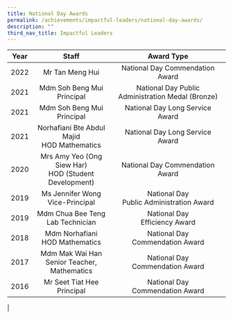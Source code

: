 ```yaml
---
title: National Day Awards
permalink: /achievements/impactful-leaders/national-day-awards/
description: ""
third_nav_title: Impactful Leaders
---
```

| Year | Staff | Award Type |
|:---:|:---:|:---:|
| 2022 | Mr Tan Meng Hui  | National Day Commendation Award |
| 2021 | Mdm Soh Beng Mui<br>Principal | National Day  Public Administration Medal (Bronze) |
| 2021 | Mdm Soh Beng Mui<br>Principal | National Day  Long Service Award |
| 2021  |  Norhafiani Bte Abdul Majid<br>HOD Mathematics |  National Day Long Service Award |
|  2020 | Mrs Amy Yeo (Ong Siew Har)<br>HOD (Student Development)  | National Day Commendation Award  |
|  2019 | Ms Jennifer Wong<br>Vice-Principal  |  National Day<br>Public Administration Award |
|  2019 | Mdm Chua Bee Teng<br>Lab Technician  |  National Day<br>Efficiency Award |
|  2018 | Mdm Norhafiani<br>HOD Mathematics  | National Day<br>Commendation Award  |
|  2017 | Mdm Mak Wai Han<br>Senior Teacher, Mathematics  | National Day<br>Commendation Award  |
|  2016 | Mr Seet Tiat Hee<br>Principal  |  National Day<br>Commendation Award |
|